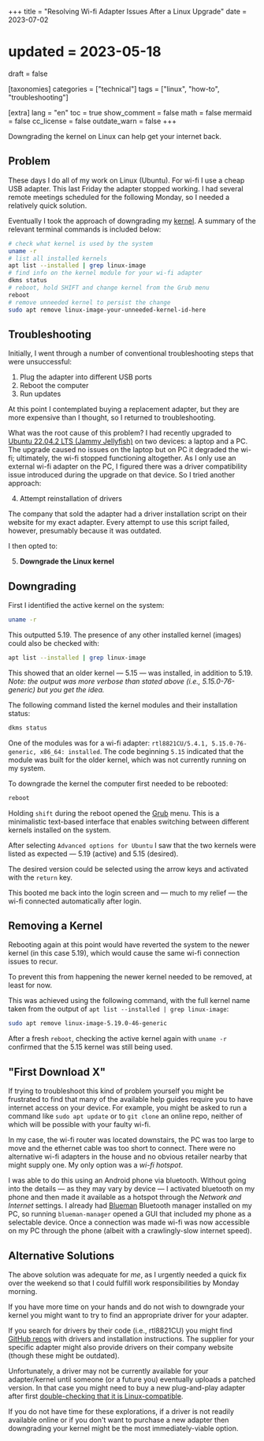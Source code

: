+++
title = "Resolving Wi-fi Adapter Issues After a Linux Upgrade"
date = 2023-07-02
# updated = 2023-05-18
draft = false

[taxonomies]
categories = ["technical"]
tags = ["linux", "how-to", "troubleshooting"]

[extra]
lang = "en"
toc = true
show_comment = false
math = false
mermaid = false
cc_license = false
outdate_warn = false
+++

Downgrading the kernel on Linux can help get your internet back.

<!-- more -->

## Problem

These days I do all of my work on Linux (Ubuntu).
For wi-fi I use a cheap USB adapter.
This last Friday the adapter stopped working.
I had several remote meetings scheduled for the following
Monday, so I needed a relatively quick solution.

Eventually I took the approach of downgrading my [kernel](https://ubuntu.com/kernel).
A summary of the relevant terminal commands is included below:

```bash
# check what kernel is used by the system
uname -r
# list all installed kernels
apt list --installed | grep linux-image
# find info on the kernel module for your wi-fi adapter
dkms status
# reboot, hold SHIFT and change kernel from the Grub menu
reboot
# remove unneeded kernel to persist the change
sudo apt remove linux-image-your-unneeded-kernel-id-here
```

## Troubleshooting

Initially, I went through a number of conventional troubleshooting steps that were unsuccessful:

1. Plug the adapter into different USB ports
2. Reboot the computer
3. Run updates

At this point I contemplated buying a
replacement adapter, but they are more 
expensive than I thought, so
I returned to troubleshooting.

What was the root cause of this problem?
I had recently upgraded to
[Ubuntu 22.04.2 LTS (Jammy Jellyfish)](https://www.releases.ubuntu.com/jammy/)
on two devices: a laptop and a PC.
The upgrade caused no issues on the laptop but on PC it degraded the wi-fi;
ultimately, the wi-fi stopped functioning altogether.
As I only use an external wi-fi adapter on the PC, I figured there
was a driver compatibility issue introduced during the upgrade on that
device.
So I tried another approach:

4. Attempt reinstallation of drivers

The company that sold the adapter had a driver installation script on
their website for my exact adapter. 
Every attempt to use this script failed,
however, presumably because it was outdated.

I then opted to:

5. **Downgrade the Linux kernel**

## Downgrading

First I identified the active kernel on the system:

```bash
uname -r
```

This outputted 5.19.
The presence of any other installed kernel (images) could also be checked with:

```bash
apt list --installed | grep linux-image
```

This showed that an older kernel — 5.15 — was installed, in addition to 5.19.
*Note: the output was more verbose than stated above (i.e., 5.15.0-76-generic) but you get the idea.*

The following command listed the kernel modules and their installation status:

```bash
dkms status
```

One of the modules was for a wi-fi adapter:
`rtl8821CU/5.4.1, 5.15.0-76-generic, x86_64: installed`.
The code beginning `5.15` indicated that the module was built for the older
kernel, which was not currently running on my system.

To downgrade the kernel the computer first needed to be rebooted:

```bash
reboot
```
Holding `shift` during the reboot opened the 
[Grub](https://adamtheautomator.com/ubuntu-grub/) menu.
This is a minimalistic text-based interface that enables switching
between different kernels installed on the system.

After selecting `Advanced options for Ubuntu` I saw that
the two kernels were listed as expected — 5.19 (active) and 5.15 (desired).

The desired version could be selected using the arrow keys and activated
with the `return` key.

This booted me back into the login screen and — much to my
relief — the wi-fi connected automatically after login.

## Removing a Kernel

Rebooting again at this point would have reverted the system to the newer kernel
(in this case 5.19), which would cause the same wi-fi connection issues to recur.

To prevent this from happening the newer kernel needed to be removed,
at least for now.

This was achieved using the following command, with the full kernel
name taken from the output of `apt list --installed | grep linux-image`:

```bash
sudo apt remove linux-image-5.19.0-46-generic
```

After a fresh `reboot`, checking the active kernel again with `uname -r`
confirmed that the 5.15 kernel was still being used.

## "First Download X"

If trying to troubleshoot this kind of problem yourself you might be
frustrated to find that many of the available help guides require you to have
internet access on your device.
For example, you might be asked to run a command like `sudo apt
update` or to `git clone` an online repo, neither of which will
be possible with your faulty wi-fi.

In my case, the wi-fi router was located downstairs,
the PC was too large to move and the ethernet cable
was too short to connect.
There were no alternative wi-fi adapters in the house 
and no obvious retailer nearby that might supply one.
My only option was a *wi-fi hotspot*.

I was able to do this using an Android phone via bluetooth.
Without going into the details — as they may vary by device — I 
activated bluetooth on my phone and then made it available as a 
hotspot through the *Network and Internet* settings.
I already had [Blueman](https://github.com/blueman-project/blueman) 
Bluetooth manager installed on my PC, so running `blueman-manager` 
opened a GUI that included my phone as a selectable device.
Once a connection was made wi-fi was now accessible on my PC through
the phone (albeit with a crawlingly-slow internet speed).
 
## Alternative Solutions

The above solution was adequate for *me*, as I urgently needed a 
quick fix over the weekend so that I could fulfill work 
responsibilities by Monday morning.

If you have more time on your hands and do not wish to downgrade
your kernel you might want to try to find an appropriate
driver for your adapter.

If you search for drivers by their code (i.e., rtl8821CU) you might
find [GitHub repos](https://github.com/morrownr/) with drivers and
installation instructions.
The supplier for your specific adapter might also provide drivers on
their company website (though these might be outdated).

Unfortunately, a driver may not be currently available for your adapter/kernel until someone
(or a future you) eventually uploads a patched version.
In that case you might need to buy a new plug-and-play adapter after first
[double-checking that it is Linux-compatible](https://github.com/morrownr/USB-WiFi/blob/main/home/USB_WiFi_Adapters_that_are_supported_with_Linux_in-kernel_drivers.md).

If you do not have time for these explorations, 
if a driver is not readily available online or if
you don't want to purchase a new adapter then
downgrading your kernel might be the most immediately-viable option.
